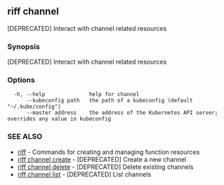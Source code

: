 ## riff channel

[DEPRECATED] Interact with channel related resources

### Synopsis

[DEPRECATED] Interact with channel related resources

### Options

```
  -h, --help              help for channel
      --kubeconfig path   the path of a kubeconfig (default "~/.kube/config")
      --master address    the address of the Kubernetes API server; overrides any value in kubeconfig
```

### SEE ALSO

* [riff](riff.md)	 - Commands for creating and managing function resources
* [riff channel create](riff_channel_create.md)	 - [DEPRECATED] Create a new channel
* [riff channel delete](riff_channel_delete.md)	 - [DEPRECATED] Delete existing channels
* [riff channel list](riff_channel_list.md)	 - [DEPRECATED] List channels

